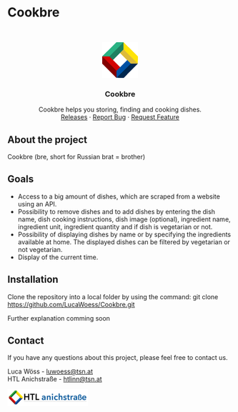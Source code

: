 # Cookbre

<br/>
<p align="center">
  <a href="https://htl-anichstrasse.tirol">
    <img src=".github/htl.gif" alt="Logo" width="80" height="80">
  </a>

  <h3 align="center">Cookbre</h3>

  <p align="center">
    Cookbre helps you storing, finding and cooking dishes.
    <br/>
    <a href="https://github.com/htl-anichstrasse/template/releases">Releases</a>
    ·
    <a href="https://github.com/htl-anichstrasse/template/issues">Report Bug</a>
    ·
    <a href="https://github.com/htl-anichstrasse/template/issues">Request Feature</a>
  </p>
</p>

## About the project
Cookbre (bre, short for Russian brat = brother) 

## Goals
- Access to a big amount of dishes, which are scraped from a website using an API.
- Possibility to remove dishes and to add dishes by entering the dish name, dish cooking instructions, dish image (optional), ingredient name, ingredient unit, ingredient quantity and if dish is vegetarian or not.
- Possibility of displaying dishes by name or by specifying the ingredients available at home. The displayed dishes can be filtered by vegetarian or not vegetarian.
- Display of the current time.

## Installation
Clone the repository into a local folder by using the command: git clone https://github.com/LucaWoess/Cookbre.git

Further explanation comming soon

## Contact

If you have any questions about this project, please feel free to contact us.

Luca Wöss - luwoess@tsn.at<br>
HTL Anichstraße - htlinn@tsn.at

<a href="https://htl-anichstrasse.tirol" target="_blank"><img src=".github/logo_background.png" width="180px"></a>
